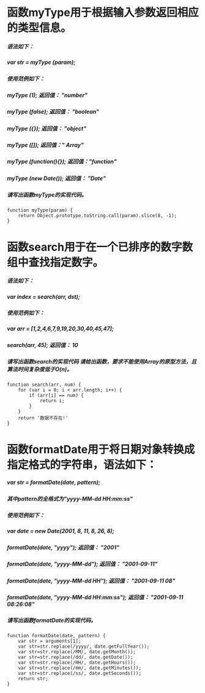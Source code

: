 # 函数myType用于根据输入参数返回相应的类型信息。
##### 语法如下：
#####  var str = myType (param);
##### 使用范例如下：
#####  myType (1);     返回值： "number"
#####  myType (false);     返回值： "boolean"
#####  myType ({});        返回值： "object"
#####  myType ([]);        返回值：" Array"
#####  myType (function(){});  返回值："function"
#####  myType (new Date());    返回值： "Date"
##### 请写出函数myType的实现代码。
```
function myType(param) {
    return Object.prototype.toString.call(param).slice(8, -1);
}

```






# 函数search用于在一个已排序的数字数组中查找指定数字。
##### 语法如下：
#####  var index = search(arr, dst);
##### 使用范例如下： 
#####  var arr = [1,2,4,6,7,9,19,20,30,40,45,47];
#####  search(arr, 45);        返回值： 10
##### 请写出函数search的实现代码 请给出函数，要求不能使用Array的原型方法，且算法时间复杂度低于O(n)。
```
function search(arr, num) {
    for (var i = 0; i < arr.length; i++) {
        if (arr[i] == num) {
            return i;
        }
    }
    return '数据不存在!'
}
```




# 函数formatDate用于将日期对象转换成指定格式的字符串，语法如下：
#####  var str = formatDate(date, pattern);
#####  其中pattern的全格式为"yyyy-MM-dd HH:mm:ss"
##### 使用范例如下：
#####  var date = new Date(2001, 8, 11, 8, 26, 8);
#####  formatDate(date, "yyyy");       返回值： "2001"
#####  formatDate(date, "yyyy-MM-dd");     返回值： "2001-09-11"
#####  formatDate(date, "yyyy-MM-dd HH");      返回值： "2001-09-11 08"
#####  formatDate(date, "yyyy-MM-dd HH:mm:ss");    返回值： "2001-09-11 08:26:08"
##### 请写出函数formatDate的实现代码。
```
function formatDate(date, pattern) {
    var str = arguments[1];
    var str=str.replace(/yyyy/, date.getFullYear());
    var str=str.replace(/MM/, date.getMonth());
    var str=str.replace(/dd/, date.getDate());
    var str=str.replace(/HH/, date.getHours());
    var str=str.replace(/mm/, date.getMinutes());
    var str=str.replace(/ss/, date.getSeconds());
    return str;
}
```
